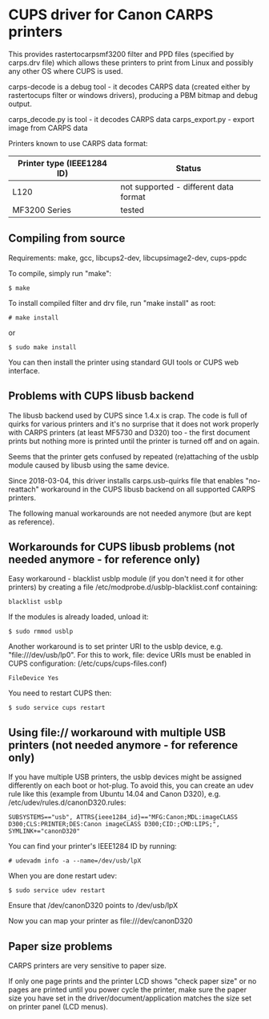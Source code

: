 CUPS driver for Canon CARPS printers
====================================

This provides rastertocarpsmf3200 filter and PPD files (specified by carps.drv file) which
allows these printers to print from Linux and possibly any other OS where CUPS is used.

carps-decode is a debug tool - it decodes CARPS data (created either by rastertocups
filter or windows drivers), producing a PBM bitmap and debug output.

carps_decode.py is tool - it decodes CARPS data
carps_export.py - export image from CARPS data

Printers known to use CARPS data format:

Printer type (IEEE1284 ID)	| Status
--------------------------------|--------------------------------------------------------
L120				| not supported - different data format
MF3200 Series			|  tested


Compiling from source
---------------------
Requirements: make, gcc, libcups2-dev, libcupsimage2-dev, cups-ppdc

To compile, simply run "make":

    $ make

To install compiled filter and drv file, run "make install" as root:

    # make install

or

    $ sudo make install

You can then install the printer using standard GUI tools or CUPS web interface.


Problems with CUPS libusb backend
---------------------------------
The libusb backend used by CUPS since 1.4.x is crap. The code is full of quirks for
various printers and it's no surprise that it does not work properly with CARPS printers
(at least MF5730 and D320) too - the first document prints but nothing more is printed until the
printer is turned off and on again.

Seems that the printer gets confused by repeated (re)attaching of the usblp module caused by libusb using the same device.

Since 2018-03-04, this driver installs carps.usb-quirks file that enables "no-reattach" workaround in the CUPS libusb backend on all supported CARPS printers.

The following manual workarounds are not needed anymore (but are kept as reference).

Workarounds for CUPS libusb problems (not needed anymore - for reference only)
------------------------------------------------------------------------------
Easy workaround - blacklist usblp module (if you don't need it for other printers) by creating a file /etc/modprobe.d/usblp-blacklist.conf containing:

    blacklist usblp

If the modules is already loaded, unload it:

    $ sudo rmmod usblp

Another workaround is to set printer URI to the usblp device, e.g. "file:///dev/usb/lp0".
For this to work, file: device URIs must be enabled in CUPS configuration:
(/etc/cups/cups-files.conf)

    FileDevice Yes

You need to restart CUPS then:

    $ sudo service cups restart


Using file:// workaround with multiple USB printers (not needed anymore - for reference only)
---------------------------------------------------------------------------------------------
If you have multiple USB printers, the usblp devices might be assigned differently on each boot or hot-plug.
To avoid this, you can create an udev rule like this (example from Ubuntu 14.04 and Canon D320),
e.g. /etc/udev/rules.d/canonD320.rules:

    SUBSYSTEMS=="usb", ATTRS{ieee1284_id}=="MFG:Canon;MDL:imageCLASS D300;CLS:PRINTER;DES:Canon imageCLASS D300;CID:;CMD:LIPS;", SYMLINK+="canonD320"


You can find your printer's IEEE1284 ID by running:

    # udevadm info -a --name=/dev/usb/lpX

When you are done restart udev:

    $ sudo service udev restart

Ensure that /dev/canonD320 points to /dev/usb/lpX

Now you can map your printer as file:///dev/canonD320

Paper size problems
-------------------
CARPS printers are very sensitive to paper size.

If only one page prints and the printer LCD shows "check paper size" or no pages are printed until you power cycle the printer, make sure the paper size you have set in the driver/document/application matches the size set on printer panel (LCD menus).
